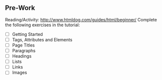 ## Pre-Work
Reading/Activity: http://www.htmldog.com/guides/html/beginner/
Complete the following exercises in the tutorial:
- [ ] Getting Started  
- [ ] Tags, Attributes and Elements
- [ ] Page Titles
- [ ] Paragraphs
- [ ] Headings
- [ ] Lists
- [ ] Links
- [ ] Images
